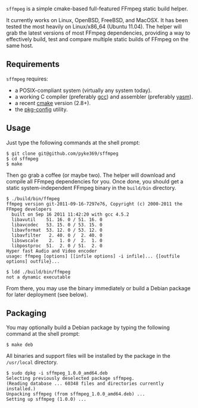 `sffmpeg` is a simple cmake-based full-featured FFmpeg static build helper.

It currently works on Linux, OpenBSD, FreeBSD, and MacOSX. It has been tested the most heavily on Linux/x86_64 (Ubuntu 11.04).
The helper will grab the latest versions of most FFmpeg dependencies, providing a way to effectively build, test and compare
multiple static builds of FFmpeg on the same host.

Requirements
------------

`sffmpeg` requires:

- a POSIX-compliant system (virtually any system today).
- a working C compiler (preferably [gcc](http://gcc.gnu.org/)) and assembler (preferably [yasm](http://yasm.tortall.net/)).
- a recent [cmake](http://www.cmake.org/) version (2.8+).
- the [pkg-config](http://www.freedesktop.org/wiki/Software/pkg-config) utility.

Usage
-----

Just type the following commands at the shell prompt:

    $ git clone git@github.com/pyke369/sffmpeg
    $ cd sffmpeg
    $ make

Then go grab a coffee (or maybe two). The helper will download and compile all FFmpeg dependencies for you.
Once done, you should get a static system-independent FFmpeg binary in the `build/bin` directory.

    $ ./build/bin/ffmpeg
    ffmpeg version git-2011-09-16-7297e76, Copyright (c) 2000-2011 the FFmpeg developers
      built on Sep 16 2011 11:42:20 with gcc 4.5.2
      libavutil    51. 16. 0 / 51. 16. 0
      libavcodec   53. 15. 0 / 53. 15. 0
      libavformat  53. 12. 0 / 53. 12. 0
      libavfilter   2. 40. 0 /  2. 40. 0
      libswscale    2.  1. 0 /  2.  1. 0
      libpostproc  51.  2. 0 / 51.  2. 0
    Hyper fast Audio and Video encoder
    usage: ffmpeg [options] [[infile options] -i infile]... {[outfile options] outfile}...

    $ ldd ./build/bin/ffmpeg 
    not a dynamic executable

From there, you may use the binary immediately or build a Debian package for later deployment (see below).

Packaging
---------

You may optionally build a Debian package by typing the following command at the shell prompt:

    $ make deb

All binaries and support files will be installed by the package in the `/usr/local` directory.

    $ sudo dpkg -i sffmpeg_1.0.0_amd64.deb 
    Selecting previously deselected package sffmpeg.
    (Reading database ... 60348 files and directories currently installed.)
    Unpacking sffmpeg (from sffmpeg_1.0.0_amd64.deb) ...
    Setting up sffmpeg (1.0.0) ...
